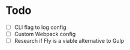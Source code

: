 # Todo

- [ ] CLI flag to log config
- [ ] Custom Webpack config
- [ ] Research if Fly is a viable alternative to Gulp
